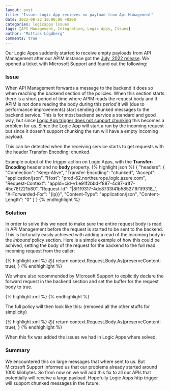 ```yaml
---
layout: post
title: "Issue: Logic App recieves no payload from Api Management"
date: 2022-08-22 10:00:00 +0200
categories: logicapps issues
tags: [API Management, Integration, Logic Apps, Issues]
author: "Mattias Lögdberg"
comments: true
---
```


Our Logic Apps suddenly started to receive empty payloads from API Management after our APIM instance got the [July, 2022 release](https://github.com/Azure/API-Management/releases/tag/release-service-2022-07). We opened a ticket with Microsoft Support and found out the following:

### Issue
When API Management forwards a message to the backend it does so when reaching the backend section of the policies. When this section starts there is a short period of time where APIM reads the request body and if APIM is not done reading the body during this *period* it will (due to performance improvements) start sending chunked messages to the backend service. This is for most backend service a standard and good way, but since [Logic App trigger does not support chunking](https://docs.microsoft.com/en-us/azure/logic-apps/logic-apps-handle-large-messages) this becomes a problem for us. Since the Logic App will start a run by the incoming request but since it dosen't support chunking the run will have a empty incoming payload.


This can be detected when the receiving service starts to get requests with the header Transfer-Encoding: chunked.

Example output of the trigger action on Logic Apps, with the **Transfer-Encoding** header and no **body** property.
{% highlight json %}
{
    "headers": {
        "Connection": "Keep-Alive",
        "Transfer-Encoding": "chunked",
        "Accept": "application/json",
        "Host": "prod-62.northeurope.logic.azure.com",
        "Request-Context": "appId=cid-v1:e91f2bbd-f887-4c87-a1f7-45c78f221b80",
        "Request-Id": "|8f1f9317-4dc8733f41b58527.8f1f9318_",
        "X-Forwarded-For": "{ip}}",
        "Content-Type": "application/json",
        "Content-Length": "0"
    }
}
{% endhighlight %}


### Solution
In order to solve this we need to make sure the entire request body is read in APi Management before the request is started to be sent to the backend. This is fortunally easily achieved with adding a read of the incoming body in the *inbound* policy section. Here is a simple example of how this could be achived, setting the body of the request for the backend to the full read incoming request from the caller:

{% highlight xml %}
<set-body template="none">@{
return context.Request.Body.As<string>(preserveContent: true);
}</set-body>
{% endhighlight %}

We where also recommended by Microsoft Support to explicitly declare the forward request in the backend section and set the buffer for the request body to true.

{% highlight xml %}
<forward-request timeout="300" buffer-request-body="true" />
{% endhighlight %}

The full policy will then look like this: (removed all the other stuffs for simplicity)

{% highlight xml %}
<policies>
    <inbound>
        <base />
        <!-- other polices here-->
        <set-body template="none">@{
        return context.Request.Body.As<string>(preserveContent: true);
        }</set-body>
        <!-- other polices here-->
    </inbound>
    <backend>
        <forward-request timeout="300" buffer-request-body="true" />
    </backend>
    <outbound>
        <base />
        <!-- other polices here-->
    </outbound>
    <on-error>
        <base />
        <!-- other polices here-->
    </on-error>
</policies>
{% endhighlight %}

When this fix was added the issues we had in Logic Apps where solved.

### Summary
We encountered this on large messages that where sent to us. But Microsoft Support informed us that our problems already started around 1000 kilobytes. So from now on we will add this fix to all our APIs that potentially will receive a large payload. Hopefully Logic Apps http trigger will support chunked messages in the future.